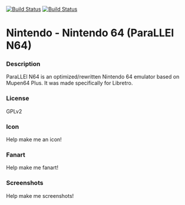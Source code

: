 [![Build Status](https://travis-ci.org/kodi-game/game.libretro.parallel_n64.svg?branch=master)](https://travis-ci.org/kodi-game/game.libretro.parallel_n64)
[![Build Status](https://ci.appveyor.com/api/projects/status/github/kodi-game/game.libretro.parallel_n64?svg=true)](https://ci.appveyor.com/project/kodi-game/game-libretro-parallel-n64)

# Nintendo - Nintendo 64 (ParaLLEl N64)

### Description

ParaLLEl N64 is an optimized/rewritten Nintendo 64 emulator based on Mupen64 Plus. It was made specifically for Libretro.

### License

GPLv2

### Icon

Help make me an icon!

### Fanart

Help make me fanart!

### Screenshots

Help make me screenshots!
